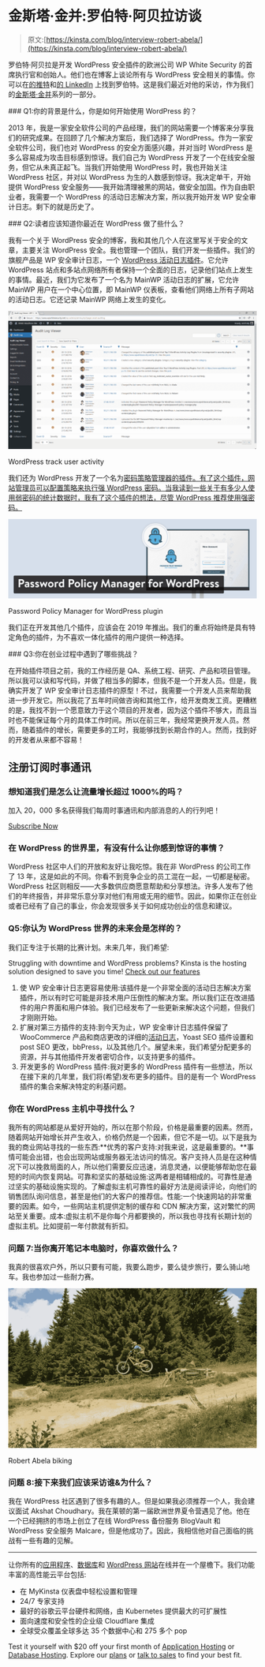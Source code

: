 # 金斯塔·金并:罗伯特·阿贝拉访谈

> 原文:[https://kinsta.com/blog/interview-robert-abela/](https://kinsta.com/blog/interview-robert-abela/)

罗伯特·阿贝拉是开发 WordPress 安全插件的欧洲公司 WP White Security 的首席执行官和创始人。他们也在博客上谈论所有与 WordPress 安全相关的事情。你可以在[的推特](https://twitter.com/robertabela)和[的 LinkedIn](https://www.linkedin.com/in/robertabela/) 上找到罗伯特。这是我们最近对他的采访，作为我们的[金斯塔·金并](https://kinsta.com/?post_type=post&s=kingpin)系列的一部分。

 <kinsta-advanced-cta language="en_US" type-int-post="39643" type-int-position="0">### Q1:你的背景是什么，你是如何开始使用 WordPress 的？

2013 年，我是一家安全软件公司的产品经理，我们的网站需要一个博客来分享我们的研究成果。在回顾了几个解决方案后，我们选择了 WordPress。作为一家安全软件公司，我们也对 WordPress 的安全方面感兴趣，并对当时 WordPress 是多么容易成为攻击目标感到惊讶。我们自己为 WordPress 开发了一个在线安全服务，但它从未真正起飞。当我们开始使用 WordPress 时，我也开始关注 WordPress 社区，并对以 WordPress 为生的人数感到惊讶。我决定单干，开始提供 WordPress 安全服务——我开始清理被黑的网站，做安全加固。作为自由职业者，我需要一个 WordPress 的活动日志解决方案，所以我开始开发 WP 安全审计日志。剩下的就是历史了。

 <kinsta-advanced-cta language="en_US" type-int-post="39643" type-int-position="1">### Q2:读者应该知道你最近在 WordPress 做了些什么？

我有一个关于 WordPress 安全的博客，我和其他几个人在这里写关于安全的文章，主要关注 WordPress 安全。我也管理一个团队，我们开发一些插件。我们的旗舰产品是 WP 安全审计日志，一个 [WordPress 活动日志插件](https://www.wpsecurityauditlog.com/)。它允许 WordPress 站点和多站点网络所有者保持一个全面的日志，记录他们站点上发生的事情。最近，我们为它发布了一个名为 MainWP 活动日志的扩展，它允许 MainWP 用户在一个中心位置，即 MainWP 仪表板，查看他们网络上所有子网站的活动日志。它还记录 MainWP 网络上发生的变化。

[![WordPress track user activity](img/f8f133b0a6de640fccb3a7169ddabad9.png)](https://www.wpsecurityauditlog.com/)

WordPress track user activity



我们还为 WordPress 开发了一个名为[密码策略管理器的插件。有了这个插件，网站管理员可以配置策略来执行强 WordPress 密码。当我读到一些关于有多少人使用弱密码的统计数据时，我有了这个插件的想法，尽管 WordPress 推荐使用强密码。](https://www.wpwhitesecurity.com/wordpress-plugins/password-policy-manager-wordpress/)

[![Password Policy Manager for WordPress plugin](img/a3be0677c137f987e0c5a5fad7171cda.png)](https://www.wpwhitesecurity.com/wordpress-plugins/password-policy-manager-wordpress/)

Password Policy Manager for WordPress plugin



我们正在开发其他几个插件，应该会在 2019 年推出。我们的重点将始终是具有特定角色的插件，为不喜欢一体化插件的用户提供一种选择。

<link rel="stylesheet" href="https://kinsta.com/wp-content/themes/kinsta/dist/components/ctas/cta-mini.css?ver=2e932b8aba3918bfb818">







 <kinsta-advanced-cta language="en_US" type-int-post="39643" type-int-position="2">### Q3:你在创业过程中遇到了哪些挑战？

在开始插件项目之前，我的工作经历是 QA、系统工程、研究、产品和项目管理。所以我可以读和写代码，并做了相当多的脚本，但我不是一个开发人员。但是，我确实开发了 WP 安全审计日志插件的原型！不过，我需要一个开发人员来帮助我进一步开发它。所以我花了五年时间做咨询和其他工作，给开发商发工资。更糟糕的是，我找不到一个愿意致力于这个项目的开发者，因为这个插件不够大，而且当时也不能保证每个月的具体工作时间。所以在前三年，我经常更换开发人员。然而，随着插件的增长，需要更多的工时，我能够找到长期合作的人。然而，找到好的开发者从来都不容易！

 ## 注册订阅时事通讯



### 想知道我们是怎么让流量增长超过 1000%的吗？

加入 20，000 多名获得我们每周时事通讯和内部消息的人的行列吧！

[Subscribe Now](#newsletter)

### 在 WordPress 的世界里，有没有什么让你感到惊讶的事情？

WordPress 社区中人们的开放和友好让我吃惊。我在非 WordPress 的公司工作了 13 年，这是如此的不同。你看不到竞争企业的员工混在一起，一切都是秘密。WordPress 社区则相反——大多数供应商愿意帮助和分享想法。许多人发布了他们的年终报告，并非常乐意分享对他们有用或无用的细节。因此，如果你正在创业或者已经有了自己的事业，你会发现很多关于如何成功创业的信息和建议。

### Q5:你认为 WordPress 世界的未来会是怎样的？

我们正专注于长期的比赛计划。未来几年，我们希望:

Struggling with downtime and WordPress problems? Kinsta is the hosting solution designed to save you time! [Check out our features](https://kinsta.com/features/)

1.  使 WP 安全审计日志更容易使用:该插件是一个非常全面的活动日志解决方案插件，所以有时它可能是非技术用户压倒性的解决方案。所以我们正在改进插件的用户界面和用户体验。我们已经发布了一些更新来解决这个问题，但我们才刚刚开始。
2.  扩展对第三方插件的支持:到今天为止，WP 安全审计日志插件保留了 WooCommerce 产品和商店更改的详细的[活动日志](https://www.wpsecurityauditlog.com/woocommerce-activity-log-datasheet/)，Yoast SEO 插件设置和 post SEO 更改，bbPress，以及其他几个。展望未来，我们希望分配更多的资源，并与其他插件开发者密切合作，以支持更多的插件。
3.  开发更多的 WordPress 插件:我对更多的 WordPress 插件有一些想法，所以在接下来的几年里，我们将(希望)发布更多的插件。目的是有一个 WordPress 插件的集合来解决特定的利基问题。

### 你在 WordPress 主机中寻找什么？

我所有的网站都是从爱好开始的，所以在那个阶段，价格是最重要的因素。然而，随着网站开始增长并产生收入，价格仍然是一个因素，但它不是一切。以下是我为我的商业网站寻找的一些东西:**优秀的客户支持:对我来说，这是最重要的。**事情可能会出错，也会出现网站或服务器无法访问的情况。客户支持人员是在这种情况下可以挽救局面的人，所以他们需要反应迅速，消息灵通，以便能够帮助您在最短的时间内恢复网站。可靠和坚实的基础设施:这两者是相辅相成的。可靠性是通过坚实的基础设施实现的。了解虚拟主机可靠性的最好方法是阅读评论，向他们的销售团队询问信息，甚至是他们的大客户的推荐信。性能:一个快速网站的非常重要的因素。如今，一些网站主机提供定制的缓存和 CDN 解决方案，这对繁忙的网站至关重要。成本:虚拟主机不是你每个月都要换的，所以我也寻找有长期计划的虚拟主机。比如提前一年付款就有折扣。

### 问题 7:当你离开笔记本电脑时，你喜欢做什么？

我真的很喜欢户外，所以只要有可能，我要么跑步，要么徒步旅行，要么骑山地车。我也参加过一些耐力赛。

![Robert Abela biking](img/7445b7db79a70fad9d9611bf52a0877e.png)

Robert Abela biking



### 问题 8:接下来我们应该采访谁&为什么？

我在 WordPress 社区遇到了很多有趣的人。但是如果我必须推荐一个人，我会建议面试 Akshat Choudhary。我在莱顿的第一届欧洲世界夏令营遇见了他。他在一个已经拥挤的市场上创立了在线 WordPress 备份服务 BlogVault 和 WordPress 安全服务 Malcare，但是他成功了。因此，我相信他对自己面临的挑战有一些有趣的见解。

* * *

让你所有的[应用程序](https://kinsta.com/application-hosting/)、[数据库](https://kinsta.com/database-hosting/)和 [WordPress 网站](https://kinsta.com/wordpress-hosting/)在线并在一个屋檐下。我们功能丰富的高性能云平台包括:

*   在 MyKinsta 仪表盘中轻松设置和管理
*   24/7 专家支持
*   最好的谷歌云平台硬件和网络，由 Kubernetes 提供最大的可扩展性
*   面向速度和安全性的企业级 Cloudflare 集成
*   全球受众覆盖全球多达 35 个数据中心和 275 多个 pop

Test it yourself with $20 off your first month of [Application Hosting](https://kinsta.com/application-hosting/) or [Database Hosting](https://kinsta.com/database-hosting/). Explore our [plans](https://kinsta.com/plans/) or [talk to sales](https://kinsta.com/contact-us/) to find your best fit.</kinsta-advanced-cta></kinsta-advanced-cta></kinsta-advanced-cta>